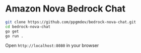 # Amazon Nova Bedrock Chat
```bash
git clone https://github.com/ppgmdev/bedrock-nova-chat.git
cd bedrock-nova-chat
go get
go run .
```
Open `http://localhost:8080` in your browser
